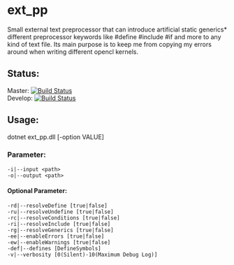 # ext_pp
Small external text preprocessor that can introduce artificial static generics* different preprocessor keywords like #define #include #if and more to any kind of text file. Its main purpose is to keep me from copying my errors around when writing different opencl kernels.

## Status:
Master: [![Build Status](https://travis-ci.com/ByteChkR/ext-compiler.svg?branch=master)](https://travis-ci.com/ByteChkR/ext-compiler)  
Develop: [![Build Status](https://travis-ci.com/ByteChkR/ext-compiler.svg?branch=develop)](https://travis-ci.com/ByteChkR/ext-compiler)

## Usage:


dotnet ext_pp.dll [-option VALUE]

### Parameter:
	-i|--input <path>  
	-o|--output <path>  

#### Optional Parameter:
	-rd|--resolveDefine [true|false]  
	-ru|--resolveUndefine [true|false]  
	-rc|--resolveConditions [true|false]  
	-ri|--resolveInclude [true|false]  
	-rg|--resolveGenerics [true|false]  
	-ee|--enableErrors [true|false]  
	-ew|--enableWarnings [true|false]  
	-def|--defines [DefineSymbols]  
	-v|--verbosity [0(Silent)-10(Maximum Debug Log)]